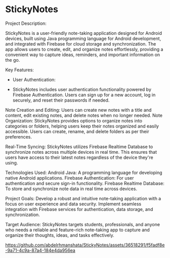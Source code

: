 # StickyNotes

Project Description:

StickyNotes is a user-friendly note-taking application designed for Android devices, built using Java programming language for Android development, and integrated with Firebase for cloud storage and synchronization. The app allows users to create, edit, and organize notes effortlessly, providing a convenient way to capture ideas, reminders, and important information on the go.

Key Features:

* User Authentication: 
- StickyNotes includes user authentication functionality powered by Firebase Authentication. Users can sign up for a new account, log in securely, and reset their passwords if needed.

Note Creation and Editing: Users can create new notes with a title and content, edit existing notes, and delete notes when no longer needed. 
Note Organization: StickyNotes provides options to organize notes into categories or folders, helping users keep their notes organized and easily accessible. Users can create, rename, and delete folders as per their preferences.

Real-Time Syncing: StickyNotes utilizes Firebase Realtime Database to synchronize notes across multiple devices in real time. This ensures that users have access to their latest notes regardless of the device they're using.

Technologies Used:
Android Java: A programming language for developing native Android applications.
Firebase Authentication: For user authentication and secure sign-in functionality.
Firebase Realtime Database: To store and synchronize note data in real time across devices.

Project Goals:
Develop a robust and intuitive note-taking application with a focus on user experience and data security.
Implement seamless integration with Firebase services for authentication, data storage, and synchronization.

Target Audience:
StickyNotes targets students, professionals, and anyone who needs a reliable and feature-rich note-taking app to capture and organize their thoughts, ideas, and tasks effectively.




https://github.com/abdelrhmanshata/StickyNotes/assets/36518291/f5fadf8e-9a71-4c9a-87a4-184e4da956ea
